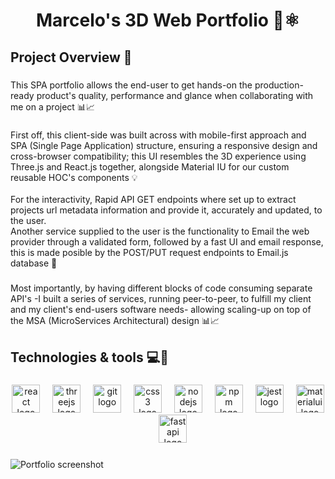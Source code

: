 <h1 align="center">Marcelo's 3D Web Portfolio 🚀⚛</h1>

###

<h2 align="left">Project Overview 🔎</h2>

###

<p align="left">This SPA portfolio allows the end-user to get hands-on the production-ready product's quality, performance and glance when collaborating with me on a project 📊📈</p>

###

<p align="left">First off, this client-side was built across with mobile-first approach and SPA (Single Page Application) structure, ensuring a responsive design and cross-browser compatibility; this UI resembles the 3D experience using Three.js and React.js together, alongside Material IU for our custom reusable HOC's components 💡<br><br>For the interactivity, Rapid API GET endpoints where set up to extract projects url metadata information and provide it, accurately and updated, to the user.<br>Another service supplied to the user is the functionality to Email the web provider through a validated form, followed by a fast UI and email response, this is made posible by the POST/PUT request endpoints to Email.js database 🎯</p>

###

<p align="left">Most importantly, by having different blocks of code consuming separate API's -I built a series of services, running peer-to-peer, to fulfill my client and my client's end-users software needs- allowing scaling-up on top of the MSA (MicroServices Architectural) design 📊📈</p>

###

<h2 align="left">Technologies & tools 💻🔬</h2>

###

<div align="center">
  <img src="https://cdn.jsdelivr.net/gh/devicons/devicon/icons/react/react-original.svg" height="45" alt="react logo"  />
  <img width="12" />
  <img src="https://cdn.jsdelivr.net/gh/devicons/devicon/icons/threejs/threejs-original.svg" height="45" alt="threejs logo"  />
  <img width="12" />
  <img src="https://cdn.jsdelivr.net/gh/devicons/devicon/icons/git/git-original.svg" height="45" alt="git logo"  />
  <img width="12" />
  <img src="https://cdn.jsdelivr.net/gh/devicons/devicon/icons/css3/css3-plain.svg" height="45" alt="css3 logo"  />
  <img width="12" />
  <img src="https://cdn.jsdelivr.net/gh/devicons/devicon/icons/nodejs/nodejs-original.svg" height="45" alt="nodejs logo"  />
  <img width="12" />
  <img src="https://cdn.jsdelivr.net/gh/devicons/devicon/icons/npm/npm-original-wordmark.svg" height="45" alt="npm logo"  />
  <img width="12" />
  <img src="https://cdn.jsdelivr.net/gh/devicons/devicon/icons/jest/jest-plain.svg" height="45" alt="jest logo"  />
  <img width="12" />
  <img src="https://cdn.jsdelivr.net/gh/devicons/devicon/icons/materialui/materialui-plain.svg" height="45" alt="materialui logo"  />
  <img width="12" />
  <img src="https://cdn.jsdelivr.net/gh/devicons/devicon/icons/fastapi/fastapi-original.svg" height="45" alt="fastapi logo"  />
</div>

###

![Portfolio screenshot](https://github.com/portobanco51/marcelo3dportfolio/assets/76289550/b5c0b09e-d58d-4a1a-b57c-44f66f490ab4)

###
